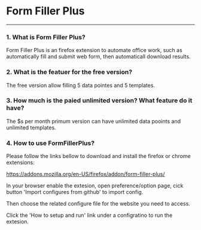 Form Filler Plus <a name="TOP"></a>
===================

- - - - 
### 1. What is Form Filler Plus? 

   Form Filler Plus is an firefox extension to automate office work, such as automatically fill and submit web form, then automaticall download results.

### 2. What is the featuer for the free version? 
    
   The free version allow filling 5 data pointes and 5 templates.
    
### 3. How much is the paied unlimited version? What feature do it have?

   The $s per month primum version can have unlimited data pooints and unlimited templates.
    
### 4. How to use FormFillerPlus?

   Please follow the links bellow to download and install the firefox or chrome extensions: 
   
   https://addons.mozilla.org/en-US/firefox/addon/form-filler-plus/
   
   In your browser enable the extesion, open preference/option page, cick button 'Import configures from github' to import config.

   Then choose the related configure file for the website you need to access.

   Click the 'How to setup and run' link under a configratino to run the extesion. 
      
